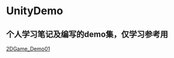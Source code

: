 # UnityDemo

## 个人学习笔记及编写的demo集，仅学习参考用

[2DGame_Demo01](https://github.com/justguang/UnityDemo/releases/tag/2DGame_Demo01)
